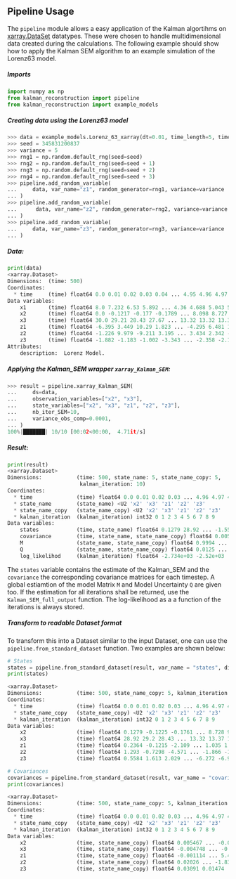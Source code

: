 ## Pipeline Usage
The ``pipeline`` module allows a easy application of the Kalman algortihms on [xarray.DataSet](https://docs.xarray.dev/en/stable/generated/xarray.Dataset.html) datatypes. These were chosen to handle multidimensional data created during the calculations.
The following example should show how to apply the Kalman SEM algorithm to an example simulation of the Lorenz63 model.

##### Imports
````python
import numpy as np
from kalman_reconstruction import pipeline
from kalman_reconstruction import example_models
````
##### Creating data using the Lorenz63 model
````python
>>> data = example_models.Lorenz_63_xarray(dt=0.01, time_length=5, time_steps=None)
>>> seed = 345831200837
>>> variance = 5
>>> rng1 = np.random.default_rng(seed=seed)
>>> rng2 = np.random.default_rng(seed=seed + 1)
>>> rng3 = np.random.default_rng(seed=seed + 2)
>>> rng4 = np.random.default_rng(seed=seed + 3)
>>> pipeline.add_random_variable(
...     data, var_name="z1", random_generator=rng1, variance=variance
... )
>>> pipeline.add_random_variable(
...      data, var_name="z2", random_generator=rng2, variance=variance
... )
>>> pipeline.add_random_variable(
...     data, var_name="z3", random_generator=rng3, variance=variance
... )
````
##### Data:
````python
print(data)
<xarray.Dataset>
Dimensions:  (time: 500)
Coordinates:
  * time     (time) float64 0.0 0.01 0.02 0.03 0.04 ... 4.95 4.96 4.97 4.98 4.99
Data variables:
    x1       (time) float64 8.0 7.232 6.53 5.892 ... 4.36 4.688 5.043 5.425
    x2       (time) float64 0.0 -0.1217 -0.177 -0.1789 ... 8.098 8.727 9.399
    x3       (time) float64 30.0 29.21 28.43 27.67 ... 13.32 13.32 13.37 13.49
    z1       (time) float64 -6.395 3.449 10.29 1.823 ... -4.295 6.481 1.779 9.81
    z2       (time) float64 -1.226 9.979 -9.211 3.195 ... 3.434 2.342 -7.697
    z3       (time) float64 -1.882 -1.183 -1.002 -3.343 ... -2.358 -2.183 -9.06
Attributes:
    description:  Lorenz Model.
````

##### Applying the Kalman_SEM wrapper ``xarray_Kalman_SEM``:
````python
>>> result = pipeline.xarray_Kalman_SEM(
...     ds=data,
...     observation_variables=["x2", "x3"],
...     state_variables=["x2", "x3", "z1", "z2", "z3"],
...     nb_iter_SEM=10,
...     variance_obs_comp=0.0001,
... )
100%|███████| 10/10 [00:02<00:00,  4.71it/s]
````

##### Result:
````python
print(result)
<xarray.Dataset>
Dimensions:           (time: 500, state_name: 5, state_name_copy: 5,
                       kalman_iteration: 10)
Coordinates:
  * time              (time) float64 0.0 0.01 0.02 0.03 ... 4.96 4.97 4.98 4.99
  * state_name        (state_name) <U2 'x2' 'x3' 'z1' 'z2' 'z3'
  * state_name_copy   (state_name_copy) <U2 'x2' 'x3' 'z1' 'z2' 'z3'
  * kalman_iteration  (kalman_iteration) int32 0 1 2 3 4 5 6 7 8 9
Data variables:
    states            (time, state_name) float64 0.1279 28.92 ... -1.559 -6.978
    covariance        (time, state_name, state_name_copy) float64 0.005467 .....
    M                 (state_name, state_name_copy) float64 0.9994 ... 0.9291
    Q                 (state_name, state_name_copy) float64 0.0125 ... 3.291
    log_likelihod     (kalman_iteration) float64 -2.734e+03 -2.52e+03 ... -888.2
````
The ``states`` variable contains the estimate of the Kalman_SEM and the ``covariance`` the corresponding covariance matrices for each timestep.
A global estiamtion of the model Matrix ``M`` and Model Uncertainty ``Q`` are given too.
If the estimation for all iterations shall be returned, use the ``Kalman_SEM_full_output`` function.
The log-likelihood as a a function of the iterations is always stored.

##### Transform to readable Dataset format
To transform this into a Dataset similar to the input Dataset, one can use the ``pipeline.from_standard_dataset`` function.
Two examples are shown below:
````python
# States
states = pipeline.from_standard_dataset(result, var_name = "states", dim_name = "state_name")
print(states)

<xarray.Dataset>
Dimensions:           (time: 500, state_name_copy: 5, kalman_iteration: 10)
Coordinates:
  * time              (time) float64 0.0 0.01 0.02 0.03 ... 4.96 4.97 4.98 4.99
  * state_name_copy   (state_name_copy) <U2 'x2' 'x3' 'z1' 'z2' 'z3'
  * kalman_iteration  (kalman_iteration) int32 0 1 2 3 4 5 6 7 8 9
Data variables:
    x2                (time) float64 0.1279 -0.1225 -0.1761 ... 8.728 9.398
    x3                (time) float64 28.92 29.2 28.43 ... 13.32 13.37 13.49
    z1                (time) float64 0.2364 -0.1215 -2.109 ... 1.035 1.27 1.324
    z2                (time) float64 1.293 -0.7298 -4.571 ... -1.866 -1.559
    z3                (time) float64 0.5584 1.613 2.029 ... -6.272 -6.921 -6.978

# Covariances
covariances = pipeline.from_standard_dataset(result, var_name = "covariance", dim_name = "state_name")
print(covariances)

<xarray.Dataset>
Dimensions:           (time: 500, state_name_copy: 5, kalman_iteration: 10)
Coordinates:
  * time              (time) float64 0.0 0.01 0.02 0.03 ... 4.96 4.97 4.98 4.99
  * state_name_copy   (state_name_copy) <U2 'x2' 'x3' 'z1' 'z2' 'z3'
  * kalman_iteration  (kalman_iteration) int32 0 1 2 3 4 5 6 7 8 9
Data variables:
    x2                (time, state_name_copy) float64 0.005467 ... -0.0009999
    x3                (time, state_name_copy) float64 -0.004748 ... -0.0003233
    z1                (time, state_name_copy) float64 -0.001114 ... 5.442
    z2                (time, state_name_copy) float64 0.02026 ... -1.831
    z3                (time, state_name_copy) float64 0.03091 0.01474 ... 2.281

````
